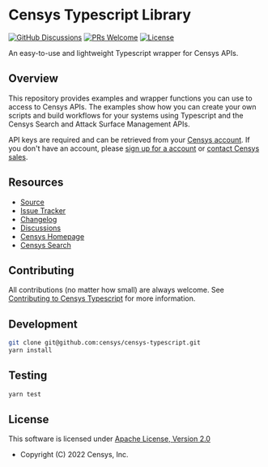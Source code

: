 # Censys Typescript Library

[![GitHub Discussions](https://img.shields.io/badge/GitHub-Discussions-brightgreen?logo=github)](https://github.com/censys/censys-typescript/discussions)
[![PRs Welcome](https://img.shields.io/badge/PRs-welcome-organge.svg?logo=git&logoColor=organge)](http://makeapullrequest.com)
[![License](https://img.shields.io/github/license/censys/censys-typescript?logo=apache)](https://github.com/censys/censys-typescript/blob/main/LICENSE)

An easy-to-use and lightweight Typescript wrapper for Censys APIs.

## Overview

This repository provides examples and wrapper functions you can use to access to Censys APIs. The examples show how you can create your own scripts and build workflows for your systems using Typescript and the Censys Search and Attack Surface Management APIs.

API keys are required and can be retrieved from your [Censys account](https://search.censys.io/account/api). If you don't have an account, please [sign up for a account](https://search.censys.io/register) or [contact Censys sales](https://censys.io/contact-sales).

## Resources

- [Source](https://github.com/censys/censys-typescript)
- [Issue Tracker](https://github.com/censys/censys-typescript/issues)
- [Changelog](https://github.com/censys/censys-typescript/releases)
- [Discussions](https://github.com/censys/censys-typescript/discussions)
- [Censys Homepage](https://censys.io/)
- [Censys Search](https://search.censys.io/)

## Contributing

All contributions (no matter how small) are always welcome. See [Contributing to Censys Typescript](https://github.com/censys/censys-typescript/blob/main/.github/CONTRIBUTING.md) for more information.

## Development

```sh
git clone git@github.com:censys/censys-typescript.git
yarn install
```

## Testing

```sh
yarn test
```

## License

This software is licensed under [Apache License, Version 2.0](http://www.apache.org/licenses/LICENSE-2.0)

- Copyright (C) 2022 Censys, Inc.
